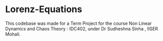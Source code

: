 # Lorenz-Equations

This codebase was made for a Term Project for the course Non Linear Dynamics and Chaos Theory : IDC402, under Dr Sudheshna Sinha , IISER Mohali.